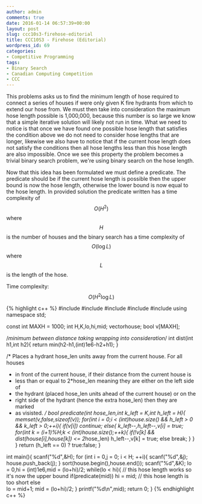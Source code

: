 ```yaml
---
author: admin
comments: true
date: 2016-01-14 06:57:39+00:00
layout: post
slug: ccc10s3-firehose-editorial
title: CCC10S3 - Firehose (Editorial)
wordpress_id: 69
categories:
- Competitive Programming
tags:
- Binary Search
- Canadian Computing Competition
- CCC
---
```


<script src='https://cdn.mathjax.org/mathjax/latest/MathJax.js?config=TeX-AMS-MML_HTMLorMML'></script>
This problems asks us to find the minimum length of hose required to connect a series of houses if were only given K fire hydrants from which to extend our hose from. We must then take into consideration the maximum hose length possible is 1,000,000, because this number is so large we know that a simple iterative solution will likely not run in time. What we need to notice is that once we have found one possible hose length that satisfies the condition above we do not need to consider hose lengths that are longer, likewise we also have to notice that if the current hose length does not satisfy the conditions then all hose lengths less than this hose length are also impossible. Once we see this property the problem becomes a trivial binary search problem, we're using binary search on the hose length.

Now that this idea has been formulated we must define a predicate. The predicate should be if the current hose length is possible then the upper bound is now the hose length, otherwise the lower bound is now equal to the hose length. In provided solution the predicate written has a time complexity of $$O(H^2)$$ where $$H$$ is the number of houses and the binary search has a time complexity of $$O(\log{}L)$$ where $$L$$ is the length of the hose.

Time complexity: $$O(H^2\log{}L)$$

{% highlight c++ %}
#include<iostream>
#include<cstdio>
#include<cstring>
#include<vector>
#include<algorithm>
using namespace std;

const int MAXH = 1000;
int H,K,lo,hi,mid;
vector<int>house;
bool v[MAXH];


/*minimum between distance taking wrapping into consideration*/
int dist(int h1,int h2){
  return min(h2-h1,(int)1e6-h2+h1);
}

/* Places a hydrant hose_len units away from the current house. For all houses 
 * in front of the current house, if their distance from the current house is 
 * less than or equal to 2*hose_len meaning they are either on the left side of
 * the hydrant (placed hose_len units ahead of the current house) or on the 
 * right side of the hydrant (hence the extra hose_len) then they are marked
 * as visisted.
 */
bool predicate(int hose_len,int k_left = K,int h_left = H){
  memset(v,false,sizeof(v));
  for(int i = 0;i < (int)house.size() && h_left > 0 && k_left > 0;++i){
      if(v[i])
        continue;
      else{
        k_left--,h_left--,v[i] = true;
        for(int k = (i+1)%H;k < (int)house.size();++k){
            if(!v[k] && dist(house[i],house[k]) <= 2*hose_len)
                h_left--,v[k] = true;
            else
                break;
        }
      }
  }
  return (h_left == 0) ? true:false;
}

int main(){
    scanf("%d",&H);
    for (int i = 0,j = 0; i < H; ++i){
      scanf("%d",&j);
      house.push_back(j);
    }
    sort(house.begin(),house.end());
    scanf("%d",&K);
    lo = 0,hi = (int)1e6,mid = (lo+hi)/2;
    while(lo < hi){
        // this hose length works so it's now the upper bound
        if(predicate(mid))
            hi = mid;
        // this hose length is too short
        else              
            lo = mid+1;
        mid = (lo+hi)/2;
    }
    printf("%d\n",mid);
    return 0;
}
{% endhighlight c++ %}
